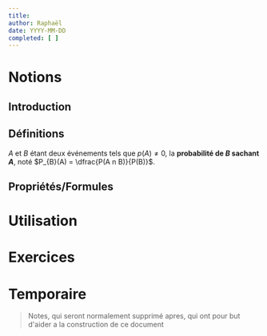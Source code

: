 ```yaml
---
title: 
author: Raphaël
date: YYYY-MM-DD
completed: [ ]
---
```


# Notions
## Introduction


## Définitions
$A$ et $B$ étant deux événements tels que $p(A)≠0$, la **probabilité de $B$ sachant $A$**, noté $P_{B}(A) = \dfrac{P(A n B)}{P(B)}$.

## Propriétés/Formules

# Utilisation


# Exercices


# Temporaire
> Notes, qui seront normalement supprimé apres, qui ont pour but d'aider a la construction de ce document

